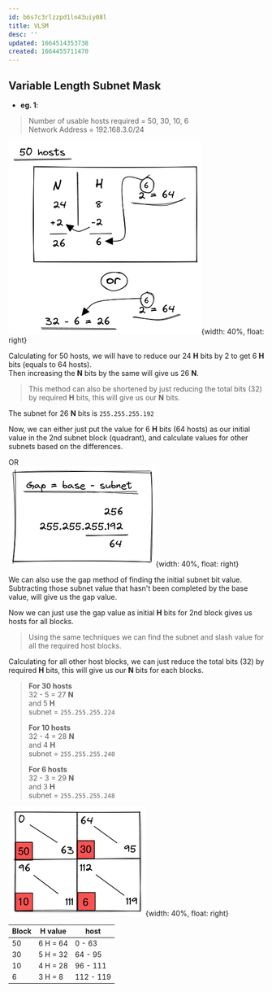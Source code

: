 ```yaml
---
id: b6s7c3rlzzpd1ln43uiy08l
title: VLSM
desc: ''
updated: 1664514353738
created: 1664455711470
---
```


## Variable Length Subnet Mask

- **eg. 1**:  

> Number of usable hosts required = 50, 30, 10, 6  
> Network Address = 192.168.3.0/24

![Image 01](assets/images/vlsm-q1.1.png){width: 40%, float: right}  

Calculating for 50 hosts, we will have to reduce our 24 **H** bits by 2 to get 6 **H** bits (equals to 64 hosts).  
Then increasing the **N** bits by the same will give us 26 **N**.  

> This method can also be shortened by just reducing the total bits (32) by required **H** bits, this will give us our **N** bits.  

The subnet for 26 **N** bits is `255.255.255.192`  

Now, we can either just put the value for 6 **H** bits (64 hosts) as our initial value in the 2nd subnet block (quadrant), and calculate values for other subnets based on the differences.  

OR  
![Image 02](assets/images/vlsm-q1.2.png){width: 40%, float: right}  

We can also use the gap method of finding the initial subnet bit value. Subtracting those subnet value that hasn't been completed by the base value, will give us the gap value.  

Now we can just use the gap value as initial **H** bits for 2nd block gives us hosts for all blocks.  

> Using the same techniques we can find the subnet and slash value for all the required host blocks.  

Calculating for all other host blocks, we can just reduce the total bits (32) by required **H** bits, this will give us our **N** bits for each blocks.  

> **For 30 hosts**  
> 32 - 5 = 27 **N**  
> and 5 **H**  
> subnet = `255.255.255.224`  
>
> **For 10 hosts**  
> 32 - 4 = 28 **N**  
> and 4 **H**  
> subnet = `255.255.255.240`  
>
> **For 6 hosts**  
> 32 - 3 = 29 **N**  
> and 3 **H**  
> subnet = `255.255.255.248`

![Image 03](assets/images/vlsm-q1.3.png){width: 40%, float: right}  

Block | H value | host
---|---|---
 50 | 6 H = 64 | 0 - 63
 30 | 5 H = 32 | 64 - 95
 10 | 4 H = 28 | 96 - 111
 6 | 3 H = 8 | 112 - 119
